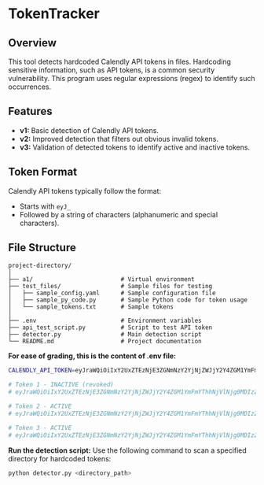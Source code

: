 # TokenTracker

## Overview

This tool detects hardcoded Calendly API tokens in files. Hardcoding sensitive information, such as API tokens, is a common security vulnerability. This program uses regular expressions (regex) to identify such occurrences.

## Features

- **v1:** Basic detection of Calendly API tokens.
- **v2:** Improved detection that filters out obvious invalid tokens.
- **v3:** Validation of detected tokens to identify active and inactive tokens.

## Token Format

Calendly API tokens typically follow the format:
- Starts with `eyJ_`
- Followed by a string of characters (alphanumeric and special characters).

## File Structure

```
project-directory/
│
├── a1/                         # Virtual environment
├── test_files/                 # Sample files for testing
│   ├── sample_config.yaml      # Sample configuration file
│   ├── sample_py_code.py       # Sample Python code for token usage
│   └── sample_tokens.txt       # Sample tokens
│
├── .env                        # Environment variables
├── api_test_script.py          # Script to test API token
├── detector.py                 # Main detection script
└── README.md                   # Project documentation
```

**For ease of grading, this is the content of .env file:**
   ```bash
   CALENDLY_API_TOKEN=eyJraWQiOiIxY2UxZTEzNjE3ZGNmNzY2YjNjZWJjY2Y4ZGM1YmFmYThhNjVlNjg0MDIzZjdjMzJiZTgzNDliMjM4MDEzNWI0IiwidHlwIjoiUEFUIiwiYWxnIjoiRVMyNTYifQ.eyJpc3MiOiJodHRwczovL2F1dGguY2FsZW5kbHkuY29tIiwiaWF0IjoxNzI3NzI0MTk5LCJqdGkiOiJiYmMxZTM5MC02NWY4LTRhNTUtODI5MS1mZmM5NDI3MTMwYzgiLCJ1c2VyX3V1aWQiOiJhODk3ZDFjMC00ZjA5LTQ5NTAtOWQyNS1lNGQ1YTBiZjdiODYifQ.s8ormtTmtuPtypOkIK-YDlo-3OcVLEnHepN1lHd7tBdf8F9zoctC_O_1TIcqXFtKg6TlhCUn1h82iHd00Blc0g

# Token 1 - INACTIVE (revoked)
# eyJraWQiOiIxY2UxZTEzNjE3ZGNmNzY2YjNjZWJjY2Y4ZGM1YmFmYThhNjVlNjg0MDIzZjdjMzJiZTgzNDliMjM4MDEzNWI0IiwidHlwIjoiUEFUIiwiYWxnIjoiRVMyNTYifQ.eyJpc3MiOiJodHRwczovL2F1dGguY2FsZW5kbHkuY29tIiwiaWF0IjoxNzI3NzI0MDkwLCJqdGkiOiIzZDM3M2JlZS00MDMxLTQwYjYtOWY5Ni1mNDhhZjBjZDcyNTMiLCJ1c2VyX3V1aWQiOiJhODk3ZDFjMC00ZjA5LTQ5NTAtOWQyNS1lNGQ1YTBiZjdiODYifQ.2LMRlAxBq2r7kz5lyoA3G0xBGCp97X_CTW7wRYoHIvmYutHvPeWAMRpwp3VpSAns7MdRGwZbQj6szDAT6r7RWw

# Token 2 - ACTIVE
# eyJraWQiOiIxY2UxZTEzNjE3ZGNmNzY2YjNjZWJjY2Y4ZGM1YmFmYThhNjVlNjg0MDIzZjdjMzJiZTgzNDliMjM4MDEzNWI0IiwidHlwIjoiUEFUIiwiYWxnIjoiRVMyNTYifQ.eyJpc3MiOiJodHRwczovL2F1dGguY2FsZW5kbHkuY29tIiwiaWF0IjoxNzI3NzI0MTk5LCJqdGkiOiJiYmMxZTM5MC02NWY4LTRhNTUtODI5MS1mZmM5NDI3MTMwYzgiLCJ1c2VyX3V1aWQiOiJhODk3ZDFjMC00ZjA5LTQ5NTAtOWQyNS1lNGQ1YTBiZjdiODYifQ.s8ormtTmtuPtypOkIK-YDlo-3OcVLEnHepN1lHd7tBdf8F9zoctC_O_1TIcqXFtKg6TlhCUn1h82iHd00Blc0g

# Token 3 - ACTIVE
# eyJraWQiOiIxY2UxZTEzNjE3ZGNmNzY2YjNjZWJjY2Y4ZGM1YmFmYThhNjVlNjg0MDIzZjdjMzJiZTgzNDliMjM4MDEzNWI0IiwidHlwIjoiUEFUIiwiYWxnIjoiRVMyNTYifQ.eyJpc3MiOiJodHRwczovL2F1dGguY2FsZW5kbHkuY29tIiwiaWF0IjoxNzI3NzQwMzk4LCJqdGkiOiJkOTNjZjM2My04ZTlhLTQ5NjktYWQ3OC00NTYxZDY4ZjE1MDQiLCJ1c2VyX3V1aWQiOiJhODk3ZDFjMC00ZjA5LTQ5NTAtOWQyNS1lNGQ1YTBiZjdiODYifQ.Iq-ELtZqmUIsMEKFgc0Rt4U3EtKQpatlj-VPB6O_Nm4r71c13FwGU_n6uEWhIP-801rgUuMTgpEe010O0FeqXw
   ```

**Run the detection script:**
   Use the following command to scan a specified directory for hardcoded tokens:
   ```bash
   python detector.py <directory_path>
   ```

